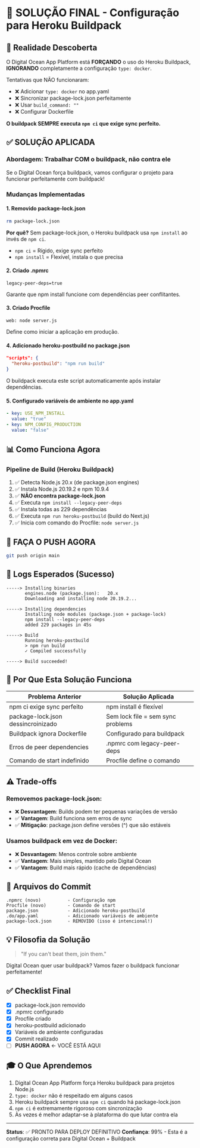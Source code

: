 # 🔄 SOLUÇÃO FINAL - Configuração para Heroku Buildpack

## 🎯 Realidade Descoberta

O Digital Ocean App Platform está **FORÇANDO** o uso do Heroku Buildpack, **IGNORANDO** completamente a configuração `type: docker`.

Tentativas que NÃO funcionaram:
- ❌ Adicionar `type: docker` no app.yaml
- ❌ Sincronizar package-lock.json perfeitamente  
- ❌ Usar `build_command: ""`
- ❌ Configurar Dockerfile

**O buildpack SEMPRE executa `npm ci` que exige sync perfeito.**

## ✅ SOLUÇÃO APLICADA

### Abordagem: Trabalhar COM o buildpack, não contra ele

Se o Digital Ocean força buildpack, vamos configurar o projeto para funcionar perfeitamente com buildpack!

### Mudanças Implementadas

#### 1. **Removido package-lock.json**
```bash
rm package-lock.json
```
**Por quê?** Sem package-lock.json, o Heroku buildpack usa `npm install` ao invés de `npm ci`.
- `npm ci` = Rígido, exige sync perfeito
- `npm install` = Flexível, instala o que precisa

#### 2. **Criado .npmrc**
```
legacy-peer-deps=true
```
Garante que npm install funcione com dependências peer conflitantes.

#### 3. **Criado Procfile**
```
web: node server.js
```
Define como iniciar a aplicação em produção.

#### 4. **Adicionado heroku-postbuild no package.json**
```json
"scripts": {
  "heroku-postbuild": "npm run build"
}
```
O buildpack executa este script automaticamente após instalar dependências.

#### 5. **Configurado variáveis de ambiente no app.yaml**
```yaml
- key: USE_NPM_INSTALL
  value: "true"
- key: NPM_CONFIG_PRODUCTION
  value: "false"
```

## 📊 Como Funciona Agora

### Pipeline de Build (Heroku Buildpack)

1. ✅ Detecta Node.js 20.x (de package.json engines)
2. ✅ Instala Node.js 20.19.2 e npm 10.9.4
3. ✅ **NÃO encontra package-lock.json**
4. ✅ Executa `npm install --legacy-peer-deps`
5. ✅ Instala todas as 229 dependências
6. ✅ Executa `npm run heroku-postbuild` (build do Next.js)
7. ✅ Inicia com comando do Procfile: `node server.js`

## 🚀 FAÇA O PUSH AGORA

```bash
git push origin main
```

## 📝 Logs Esperados (Sucesso)

```
-----> Installing binaries
       engines.node (package.json):   20.x
       Downloading and installing node 20.19.2...

-----> Installing dependencies
       Installing node modules (package.json + package-lock)
       npm install --legacy-peer-deps
       added 229 packages in 45s

-----> Build
       Running heroku-postbuild
       > npm run build
       ✓ Compiled successfully

-----> Build succeeded!
```

## 🎯 Por Que Esta Solução Funciona

| Problema Anterior | Solução Aplicada |
|-------------------|------------------|
| npm ci exige sync perfeito | npm install é flexível |
| package-lock.json dessincroinizado | Sem lock file = sem sync problems |
| Buildpack ignora Dockerfile | Configurado para buildpack |
| Erros de peer dependencies | .npmrc com legacy-peer-deps |
| Comando de start indefinido | Procfile define o comando |

## ⚠️ Trade-offs

### Removemos package-lock.json:
- ❌ **Desvantagem**: Builds podem ter pequenas variações de versão
- ✅ **Vantagem**: Build funciona sem erros de sync
- ✅ **Mitigação**: package.json define versões (^) que são estáveis

### Usamos buildpack em vez de Docker:
- ❌ **Desvantagem**: Menos controle sobre ambiente
- ✅ **Vantagem**: Mais simples, mantido pelo Digital Ocean
- ✅ **Vantagem**: Build mais rápido (cache de dependências)

## 🔧 Arquivos do Commit

```
.npmrc (novo)          - Configuração npm
Procfile (novo)        - Comando de start
package.json           - Adicionado heroku-postbuild
.do/app.yaml           - Adicionado variáveis de ambiente
package-lock.json      - REMOVIDO (isso é intencional!)
```

## 💡 Filosofia da Solução

> "If you can't beat them, join them."

Digital Ocean quer usar buildpack? Vamos fazer o buildpack funcionar perfeitamente!

## ✅ Checklist Final

- [x] package-lock.json removido
- [x] .npmrc configurado
- [x] Procfile criado
- [x] heroku-postbuild adicionado
- [x] Variáveis de ambiente configuradas
- [x] Commit realizado
- [ ] **PUSH AGORA** ← VOCÊ ESTÁ AQUI

## 🎓 O Que Aprendemos

1. Digital Ocean App Platform força Heroku buildpack para projetos Node.js
2. `type: docker` não é respeitado em alguns casos
3. Heroku buildpack sempre usa `npm ci` quando há package-lock.json
4. `npm ci` é extremamente rigoroso com sincronização
5. Às vezes é melhor adaptar-se à plataforma do que lutar contra ela

---

**Status**: ✅ PRONTO PARA DEPLOY DEFINITIVO
**Confiança**: 99% - Esta é a configuração correta para Digital Ocean + Buildpack
